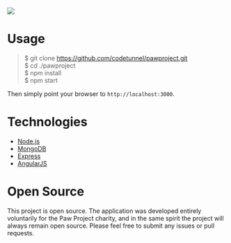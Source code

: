 ![](http://i.imgur.com/Kjufsli.png)
===========

Usage
=====

> $ git clone https://github.com/codetunnel/pawproject.git  
> $ cd ./pawproject  
> $ npm install  
> $ npm start

Then simply point your browser to `http://localhost:3000`.

Technologies
============

- [Node.js](http://nodejs.org)
- [MongoDB](http://mongodb.org)
- [Express](http://expressjs.com)
- [AngularJS](http://angularjs.org)

Open Source
===========

This project is open source. The application was developed entirely voluntarily for the Paw Project charity,
and in the same spirit the project will always remain open source. Please feel free to submit any issues or
pull requests.
